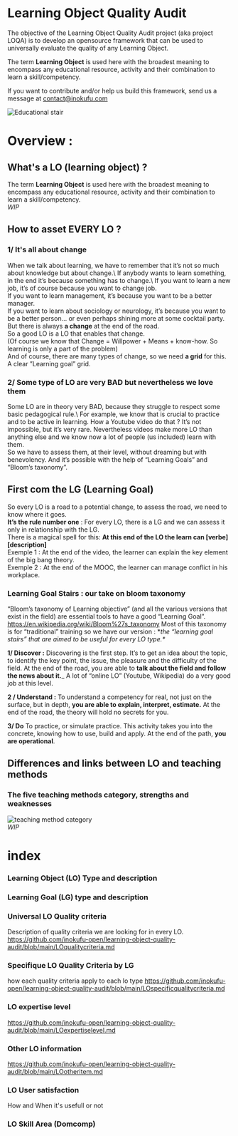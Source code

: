 # Learning Object Quality Audit

The objective of the Learning Object Quality Audit project (aka project LOQA) is to develop an opensource framework that can be used to universally evaluate the quality of any Learning Object.

The term __Learning Object__ is used here with the broadest meaning to encompass any educational resource, activity and their combination to learn a skill/competency.

If you want to contribute and/or help us build this framework, send us a message at contact@inokufu.com

![Educational stair](https://github.com/InokufuOpen/Learning-Object-Quality-Audit/blob/main/picture/yang-miao-IazFaFYSCfY-unsplash-1024x683.jpg)




# Overview :

## What's a LO (learning object) ?
The term __Learning Object__ is used here with the broadest meaning to encompass any educational resource, activity and their combination to learn a skill/competency.\
*WIP*

## How to asset EVERY LO ?

### 1/ It's all about change
When we talk about learning, we have to remember that it’s not so much about knowledge but about change.\ 
If anybody wants to learn something, in the end it’s because something has to change.\ 
If you want to learn a new job, it’s of course because you want to change job.\
If you want to learn management, it’s because you want to be a better manager.\
If you want to learn about sociology or neurology, it’s because you want to be a better person… or even perhaps shining more at some cocktail party.\
But there is always **a change** at the end of the road.\
So a good LO is a LO that enables that change.\
(Of course we know that Change = Willpower + Means + know-how. So learning is only a part of the problem)\
And of course, there are many types of change, so we need **a grid** for this. A clear ”Learning goal” grid.

### 2/ Some type of LO are very BAD but nevertheless we love them
Some LO are in theory very BAD, because they struggle to respect some basic pedagogical rule.\ 
For example, we know that is crucial to practice and to be active in learning. How a Youtube video do that ? It’s not impossible, but it’s very rare. Nevertheless videos make more LO than anything else and we know now a lot of people (us included) learn with them.\
So we have to assess them, at their level, without dreaming but with benevolency. And it’s possible with the help of “Learning Goals” and “Bloom’s taxonomy”.


## First com the LG (Learning Goal)
So every LO is a road to a potential change, to assess the road, we need to know where it goes.\
**It’s the rule number one** : For every LO, there is a LG and we can assess it only in relationship with the LG.\
There is a magical spell for this: 
**At this end of the LO the learn can [verbe] [description]**\
Exemple 1 : At the end of the video, the learner can explain the key element of the big bang theory.\
Exemple 2 : At the end of the MOOC, the learner can manage conflict in his workplace.

### Learning Goal Stairs : our take on bloom taxonomy
“Bloom’s taxonomy of Learning objective” (and all the various versions that exist in the field) are essential tools to have a good “Learning Goal”. https://en.wikipedia.org/wiki/Bloom%27s_taxonomy
Most of this taxonomy is for “traditional” training so we have our version :  **the “learning goal stairs” that are aimed to be useful for every LO type.\**

**1/ Discover :** 
Discovering is the first step. It’s to get an idea about the topic, to identify the key point, the issue, the pleasure and the difficulty of the field. At the end of the road, you are able to **talk about the field and follow the news about it.**_
A lot of “online LO” (Youtube, Wikipedia) do a very good job at this level.

**2 / Understand :** 
To understand a competency for real, not just on the surface, but in depth, **you are able to explain, interpret, estimate.** At the end of the road, the theory will hold no secrets for you.

**3/ Do** 
To practice, or simulate practice. This activity takes you into the concrete, knowing how to use, build and apply. At the end of the path, **you are operational**.

## Differences and links between LO and teaching methods
### The five teaching methods category, strengths and weaknesses
![teaching method category](https://github.com/inokufu-open/learning-object-quality-audit/blob/main/picture/fiveteachingmethods.png)\
*WIP*

  
# index 

### Learning Object (LO) Type and description
### Learning Goal (LG) type and description
### Universal LO Quality criteria 
Description of quality criteria we are looking for in every LO. 
https://github.com/inokufu-open/learning-object-quality-audit/blob/main/LOqualitycriteria.md


### Specifique LO Quality Criteria by LG
how each quality criteria apply to each lo type
https://github.com/inokufu-open/learning-object-quality-audit/blob/main/LOspecificqualitycriteria.md

### LO expertise level
https://github.com/inokufu-open/learning-object-quality-audit/blob/main/LOexpertiselevel.md

### Other LO information
https://github.com/inokufu-open/learning-object-quality-audit/blob/main/LOotheritem.md

### LO User satisfaction
How and When it's usefull or not
### LO Skill Area (Domcomp)


